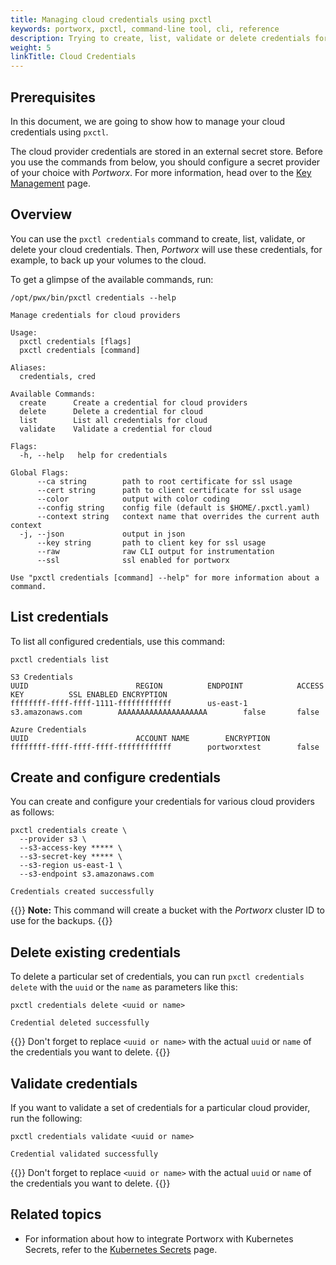 ```yaml
---
title: Managing cloud credentials using pxctl
keywords: portworx, pxctl, command-line tool, cli, reference
description: Trying to create, list, validate or delete credentials for cloud providers? Follow this step-by-step tutorial from Portworx!
weight: 5
linkTitle: Cloud Credentials
---
```


## Prerequisites

In this document, we are going to show how to manage your cloud credentials using `pxctl`.

The cloud provider credentials are stored in an external secret store. Before you use the commands from below, you should configure a secret provider of your choice with _Portworx_. For more information, head over to the [Key Management](/key-management) page.

## Overview

You can use the `pxctl credentials` command to create, list, validate, or delete your cloud credentials. Then, _Portworx_ will use these credentials, for example, to back up your volumes to the cloud.

To get a glimpse of the available commands, run:

```text
/opt/pwx/bin/pxctl credentials --help
```

```output
Manage credentials for cloud providers

Usage:
  pxctl credentials [flags]
  pxctl credentials [command]

Aliases:
  credentials, cred

Available Commands:
  create      Create a credential for cloud providers
  delete      Delete a credential for cloud
  list        List all credentials for cloud
  validate    Validate a credential for cloud

Flags:
  -h, --help   help for credentials

Global Flags:
      --ca string        path to root certificate for ssl usage
      --cert string      path to client certificate for ssl usage
      --color            output with color coding
      --config string    config file (default is $HOME/.pxctl.yaml)
      --context string   context name that overrides the current auth context
  -j, --json             output in json
      --key string       path to client key for ssl usage
      --raw              raw CLI output for instrumentation
      --ssl              ssl enabled for portworx

Use "pxctl credentials [command] --help" for more information about a command.
```

## List credentials

To list all configured credentials, use this command:

```text
pxctl credentials list
```

```output
S3 Credentials
UUID						REGION			ENDPOINT			ACCESS KEY			SSL ENABLED	ENCRYPTION
ffffffff-ffff-ffff-1111-ffffffffffff		us-east-1		s3.amazonaws.com		AAAAAAAAAAAAAAAAAAAA		false		false

Azure Credentials
UUID						ACCOUNT NAME		ENCRYPTION
ffffffff-ffff-ffff-ffff-ffffffffffff		portworxtest		false
```

##  Create and configure credentials

You can create and configure your credentials for various cloud providers as follows:

```text
pxctl credentials create \
  --provider s3 \
  --s3-access-key ***** \
  --s3-secret-key ***** \
  --s3-region us-east-1 \
  --s3-endpoint s3.amazonaws.com
```

```output
Credentials created successfully
```

{{<info>}}
**Note:** This command will create a bucket with the _Portworx_ cluster ID to use for the backups.
{{</info>}}

## Delete existing credentials

To delete a particular set of credentials, you can run `pxctl credentials delete` with the `uuid` or the `name` as parameters like this:

```text
pxctl credentials delete <uuid or name>
```

```output
Credential deleted successfully
```

{{<info>}}
Don't forget to replace `<uuid or name>` with the actual `uuid` or `name` of the credentials you want to delete.
{{</info>}}


## Validate credentials

If you want to validate a set of credentials for a particular cloud provider, run the following:


```text
pxctl credentials validate <uuid or name>
```

```output
Credential validated successfully
```

{{<info>}}
Don't forget to replace `<uuid or name>` with the actual `uuid` or `name` of the credentials you want to delete.
{{</info>}}

## Related topics
* For information about how to integrate Portworx with Kubernetes Secrets, refer to the [Kubernetes Secrets](/key-management/kubernetes-secrets/) page.
